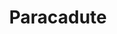 ---
title: Paracadute
image: '/images/projects/paracadute_01.jpg'
isProject: true
order: 4
layout: project
---